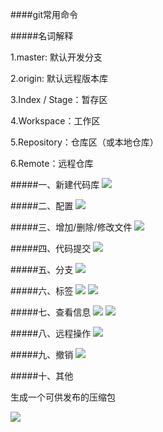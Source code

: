 ####git常用命令

#####名词解释
<p>
1.master: 默认开发分支
</p>
<p>
2.origin: 默认远程版本库
</p>
<p>
3.Index / Stage：暂存区
</p>
<p>
4.Workspace：工作区
</p>
<p>
5.Repository：仓库区（或本地仓库）
</p>
<p>
6.Remote：远程仓库
</p>

#####一、新建代码库
<img src="./image/1.jpg"/>

#####二、配置
<img src="./image/2.jpg"/>

#####三、增加/删除/修改文件
<img src="./image/3.jpg"/>

#####四、代码提交
<img src="./image/4.jpg"/>

#####五、分支
<img src="./image/5.jpg"/>

#####六、标签
<img src="./image/6.jpg"/>
<img src="./image/7.jpg"/>

#####七、查看信息
<img src="./image/8.jpg"/>
<img src="./image/9.jpg"/>

#####八、远程操作
<img src="./image/10.jpg"/>

#####九、撤销
<img src="./image/11.jpg"/>

#####十、其他
<p>生成一个可供发布的压缩包</p>
<img src="./image/12.png"/>
